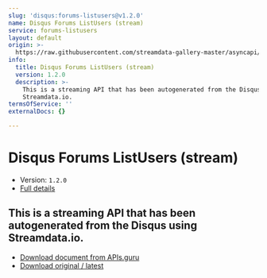 ```yaml
---
slug: 'disqus:forums-listusers@v1.2.0'
name: Disqus Forums ListUsers (stream)
service: forums-listusers
layout: default
origin: >-
  https://raw.githubusercontent.com/streamdata-gallery-master/asyncapi/master/_listings/disqus/disqus-forums-listusers-stream-async.md
info:
  title: Disqus Forums ListUsers (stream)
  version: 1.2.0
  description: >-
    This is a streaming API that has been autogenerated from the Disqus using
    Streamdata.io.
termsOfService: ''
externalDocs: {}

---
```

# Disqus Forums ListUsers (stream)

* Version: `1.2.0`
* [Full details](../html/disqus:forums-listusers@v1.2.0.html)




## This is a streaming API that has been autogenerated from the Disqus using Streamdata.io.



* [Download document from APIs.guru](https://raw.githubusercontent.com/APIs-guru/asyncapi-directory/master/docs/APIs/disqus%3Aforums-listusers%40v1.2.0.yaml)
* [Download original / latest](https://raw.githubusercontent.com/streamdata-gallery-master/asyncapi/master/_listings/disqus/disqus-forums-listusers-stream-async.md)

<script type="application/ld+json">
{
  "@context": "http://schema.org/",
  "@type": "WebAPI",
  "description": "This is a streaming API that has been autogenerated from the Disqus using Streamdata.io.",
  "documentation": "",

  "name": "Disqus Forums ListUsers (stream)"
}
</script>
